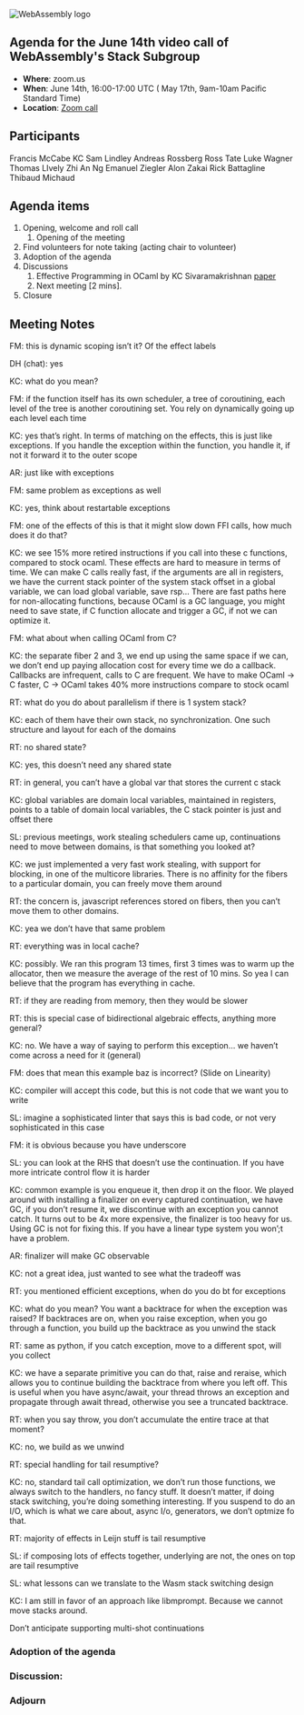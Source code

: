 ![WebAssembly logo](/images/WebAssembly.png)

## Agenda for the June 14th video call of WebAssembly's Stack Subgroup

- **Where**: zoom.us
- **When**:  June 14th, 16:00-17:00 UTC ( May 17th, 9am-10am Pacific Standard Time)
- **Location**: [Zoom call](https://zoom.us/j/91846860726?pwd=NVVNVmpvRVVFQkZTVzZ1dTFEcXgrdz09)


## Participants
Francis McCabe
KC
Sam Lindley
Andreas Rossberg
Ross Tate
Luke Wagner
Thomas LIvely
Zhi An Ng
Emanuel Ziegler
Alon Zakai
Rick Battagline
Thibaud Michaud


## Agenda items

1. Opening, welcome and roll call
    1. Opening of the meeting
1. Find volunteers for note taking (acting chair to volunteer)
1. Adoption of the agenda
1. Discussions
   1. Effective Programming in OCaml by KC Sivaramakrishnan [paper](https://kcsrk.info/papers/retro-concurrency_pldi_21.pdf)
   1. Next meeting [2 mins].
1. Closure

## Meeting Notes

FM: this is dynamic scoping isn’t it? Of the effect labels

DH (chat): yes

KC: what do you mean?

FM: if the function itself has its own scheduler, a tree of coroutining, each level of the tree is another coroutining set. You rely on dynamically going up each level each time

KC: yes that’s right. In terms of matching on the effects, this is just like exceptions. If you handle the exception within the function, you handle it, if not it forward it to the outer scope

AR: just like with exceptions

FM: same problem as exceptions as well

KC: yes, think about restartable exceptions

FM: one of the effects of this is that it might slow down FFI calls, how much does it do that?

KC: we see 15% more retired instructions if you call into these c functions, compared to stock ocaml. These effects are hard to measure in terms of time. We can make C calls really fast, if the arguments are all in registers, we have the current stack pointer of the system stack offset in a global variable, we can load global variable, save rsp… There are fast paths here for non-allocating functions, because OCaml is a GC language, you might need to save state, if C function allocate and trigger a GC, if not we can optimize it.

FM: what about when calling OCaml from C?

KC: the separate fiber 2 and 3, we end up using the same space if we can, we don’t end up paying allocation cost for every time we do a callback. Callbacks are infrequent, calls to C are frequent. We have to make OCaml -> C faster, C -> OCaml takes 40% more instructions compare to stock ocaml

RT: what do you do about parallelism if there is 1 system stack?

KC: each of them have their own stack, no synchronization. One such structure and layout for each of the domains

RT: no shared state?

KC: yes, this doesn’t need any shared state

RT: in general, you can’t have a global var that stores the current c stack

KC: global variables are domain local variables, maintained in registers, points to a table of domain local variables, the C stack pointer is just and offset there

SL: previous meetings, work stealing schedulers came up, continuations need to move between domains, is that something you looked at?

KC: we just implemented a very fast work stealing, with support for blocking, in one of the multicore libraries. There is no affinity for the fibers to a particular domain, you can freely move them around

RT: the concern is, javascript references stored on fibers, then you can’t move them to other domains.

KC: yea we don’t have that same problem

RT: everything was in local cache?

KC: possibly. We ran this program 13 times, first 3 times was to warm up the allocator, then we measure the average of the rest of 10 mins. So yea I can believe that the program has everything in cache.

RT: if they are reading from memory, then they would be slower

RT: this is special case of bidirectional algebraic effects, anything more general?

KC: no. We have a way of saying to perform this exception… we haven’t come across a need for it (general)

FM: does that mean this example baz is incorrect? (Slide on Linearity)

KC: compiler will accept this code, but this is not code that we want you to write

SL: imagine a sophisticated linter that says this is bad code, or not very sophisticated in this case

FM: it is obvious because you have underscore

SL: you can look at the RHS that doesn’t use the continuation. If you have more intricate control flow it is harder

KC: common example is you enqueue it, then drop it on the floor. We played around with installing a finalizer on every captured continuation, we have GC, if you don’t resume it, we discontinue with an exception you cannot catch. It turns out to be 4x more expensive, the finalizer is too heavy for us. Using GC is not for fixing this. If you have a linear type system you won’;t have a problem.

AR: finalizer will make GC observable

KC: not a great idea, just wanted to see what the tradeoff was

RT: you mentioned efficient exceptions, when do you do bt for exceptions

KC: what do you mean? You want a backtrace for when the exception was raised? If backtraces are on, when you raise exception, when you go through a function, you build up the backtrace as you unwind the stack

RT: same as python, if you catch exception, move to a different spot, will you collect

KC: we have a separate primitive you can do that, raise and reraise, which allows you to continue building the backtrace from where you left off. This is useful when you have async/await, your thread throws an exception and propagate through await thread, otherwise you see a truncated backtrace.

RT: when you say throw, you don’t accumulate the entire trace at that moment?

KC: no, we build as we unwind

RT: special handling for tail resumptive?

KC: no, standard tail call optimization, we don’t run those functions, we always switch to the handlers, no fancy stuff. It doesn’t matter, if doing stack switching, you’re doing something interesting. If you suspend to do an I/O, which is what we care about, async I/o, generators, we don’t optmize fo that.

RT: majority of effects in Leijn stuff is tail resumptive

SL: if composing lots of effects together, underlying are not, the ones on top are tail resumptive

SL: what lessons can we translate to the Wasm stack switching design

KC: I am still in favor of an approach like libmprompt. Because we cannot move stacks around. 

Don’t anticipate supporting multi-shot continuations

### Adoption of the agenda

### Discussion:

### Adjourn
